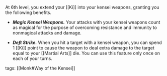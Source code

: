 At 6th level, you extend your [[Ki]] into your kensei weapons, granting you the following benefits.

-   **_Magic Kensei Weapons._** Your attacks with your kensei weapons count as magical for the purpose of overcoming resistance and immunity to nonmagical attacks and damage.

-   **_Deft Strike._** When you hit a target with a kensei weapon, you can spend 1 [[Ki]] point to cause the weapon to deal extra damage to the target equal to your [[Martial Arts]] die. You can use this feature only once on each of your turns.

tags: [[Monk#Way of the Kensei]]